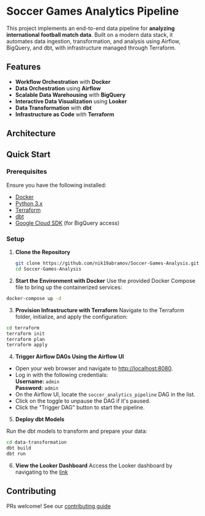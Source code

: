 # Soccer Games Analytics Pipeline

This project implements an end-to-end data pipeline for **analyzing international football match data**. Built on a modern data stack, it automates data ingestion, transformation, and analysis using Airflow, BigQuery, and dbt, with infrastructure managed through Terraform.

## Features

- **Workflow Orchestration** with **Docker**
- **Data Orchestration** using **Airflow**
- **Scalable Data Warehousing** with **BigQuery**
- **Interactive Data Visualization** using **Looker**
- **Data Transformation** with **dbt**
- **Infrastructure as Code** with **Terraform**


## Architecture


## Quick Start

### Prerequisites

Ensure you have the following installed:
- [Docker](https://www.docker.com/get-started)
- [Python 3.x](https://www.python.org/downloads/)
- [Terraform](https://www.terraform.io/downloads)
- [dbt](https://docs.getdbt.com/docs/installation)
- [Google Cloud SDK](https://cloud.google.com/sdk/docs/install) (for BigQuery access)

### Setup

1. **Clone the Repository**

   ```bash
   git clone https://github.com/nik19abramov/Soccer-Games-Analysis.git
   cd Soccer-Games-Analysis
   ```

2. **Start the Environment with Docker**
Use the provided Docker Compose file to bring up the containerized services:

  ```bash
  docker-compose up -d
  ```

3. **Provision Infrastructure with Terraform**
Navigate to the Terraform folder, initialize, and apply the configuration:

  ```bash
  cd terraform
  terraform init
  terraform plan
  terraform apply
  ```

4. **Trigger Airflow DAGs Using the Airflow UI**

- Open your web browser and navigate to [http://localhost:8080](http://localhost:8080).
- Log in with the following credentials:  
  **Username:** `admin`  
  **Password:** `admin`
- On the Airflow UI, locate the `soccer_analytics_pipeline` DAG in the list.
- Click on the toggle to unpause the DAG if it's paused.
- Click the "Trigger DAG" button to start the pipeline.

5. **Deploy dbt Models**

Run the dbt models to transform and prepare your data:

   ```bash
   cd data-transformation
   dbt build
   dbt run
   ```

6. **View the Looker Dashboard**
Access the Looker dashboard by navigating to the [link](https://lookerstudio.google.com/reporting/ecfaa9f4-3feb-4fd7-9c2c-92bc4bc29f64)







## Contributing
PRs welcome! See our [contributing guide](CONTRIBUTING.md)
